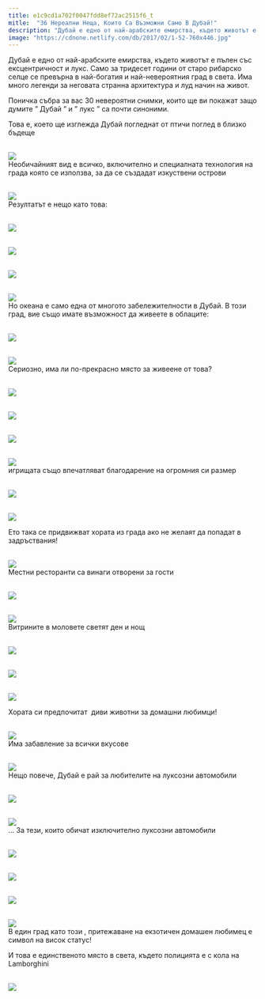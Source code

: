 ```yaml
---
title: e1c9cd1a702f0047fdd8ef72ac2515f6_t
mitle:  "36 Нереални Неща, Които Са Възможни Само В Дубай!"
description: "Дубай е едно от най-арабските емирства, където животът е пълен със ексцентричност и лукс. Само за тридесет години от старо рибарско селце се превърна в най-богатия и"
image: "https://cdnone.netlify.com/db/2017/02/1-52-760x446.jpg"
---
```


 <p>Дубай е едно от най-арабските емирства, където животът е пълен със ексцентричност и лукс. Само за тридесет години от старо рибарско селце се превърна в най-богатия и най-невероятния град в света. Има много легенди за неговата странна архитектура и луд начин на живот.</p>      <p>Поничка събра за вас 30 невероятни снимки, които ще ви покажат защо думите ” Дубай ” и ” лукс ” са почти синоними.</p>  <p>Това е, което ще изглежда Дубай погледнат от птичи поглед в близко бъдеще</p> <p> <br/><img src="https://cdnone.netlify.com/db/2017/02/1-52-760x446.jpg"/><br/> Необичайният вид е всичко, включително и специалната технология на града която се използва, за да се създадат изкуствени острови</p>      <p> <br/><img src="https://cdnone.netlify.com/db/2017/02/2-54-760x505.jpg"/><br/> Резултатът е нещо като това:</p> <p> <br/><img src="https://cdnone.netlify.com/db/2017/02/3-54-760x464.jpg"/><br/></p> <p> <br/><img src="https://cdnone.netlify.com/db/2017/02/4-53-760x506.jpg"/><br/></p> <p> <br/><img src="https://cdnone.netlify.com/db/2017/02/5-53-760x496.jpg"/><br/></p>       <p> <br/><img src="https://cdnone.netlify.com/db/2017/02/6-49-760x449.jpg"/><br/> Но океана е само една от многото забележителности в Дубай. В този град, вие също имате възможност да живеете в облаците:</p> <p> <br/><img src="https://cdnone.netlify.com/db/2017/02/7-48-760x506.jpg"/><br/></p> <p> <br/><img src="https://cdnone.netlify.com/db/2017/02/8-48-760x426.jpg"/><br/> Сериозно, има ли по-прекрасно място за живеене от това?</p> <p> <br/><img src="https://cdnone.netlify.com/db/2017/02/9-47-760x427.jpg"/><br/></p> <p> <br/><img src="https://cdnone.netlify.com/db/2017/02/10-42-760x506.jpg"/><br/></p>  <p> <br/><img src="https://cdnone.netlify.com/db/2017/02/11-39-760x507.jpg"/><br/></p>      <p> <br/><img src="https://cdnone.netlify.com/db/2017/02/12-33-760x505.jpg"/><br/> игрищата също впечатляват благодарение на огромния си размер</p> <p> <br/><img src="https://cdnone.netlify.com/db/2017/02/13-31-760x315.jpg"/><br/></p> <p> <br/><img src="https://cdnone.netlify.com/db/2017/02/14-30-760x253.jpg"/><br/></p> <p>Ето така се придвижват хората из града ако не желаят да попадат в задръствания!</p>      <p> <br/><img src="https://cdnone.netlify.com/db/2017/03/2-6.jpg"/><br/> Местни ресторанти са винаги отворени за гости</p> <p> <br/><img src="https://cdnone.netlify.com/db/2017/02/15-31-760x337.jpg"/><br/></p> <p> <br/><img src="https://cdnone.netlify.com/db/2017/02/16-18-760x337.jpg"/><br/> Витрините в моловете светят ден и нощ</p> <p> <br/><img src="https://cdnone.netlify.com/db/2017/02/17-15-760x507.jpg"/><br/></p> <p> <br/><img src="https://cdnone.netlify.com/db/2017/02/18-13-760x507.jpg"/><br/></p> <p> <br/><img src="https://cdnone.netlify.com/db/2017/02/19-9-760x569.jpg"/><br/></p> <p>Хората си предпочитат  диви животни за домашни любимци!</p> <p> <br/><img src="https://cdnone.netlify.com/db/2017/03/1-7.jpg"/><br/> Има забавление за всички вкусове</p> <p> <br/><img src="https://cdnone.netlify.com/db/2017/02/20-9-760x519.jpg"/><br/> Нещо повече, Дубай е рай за любителите на луксозни автомобили</p> <p> <br/><img src="https://cdnone.netlify.com/db/2017/02/21-8-760x475.jpg"/><br/></p> <p> <br/><img src="https://cdnone.netlify.com/db/2017/02/22-8-760x369.jpg"/><br/> … За тези, които обичат изключително луксозни автомобили</p> <p> <br/><img src="https://cdnone.netlify.com/db/2017/02/23-6-760x378.jpg"/><br/></p> <p> <br/><img src="https://cdnone.netlify.com/db/2017/02/24-5-760x566.jpg"/><br/></p> <p> <br/><img src="https://cdnone.netlify.com/db/2017/02/25-6-760x507.jpg"/><br/></p> <p> <br/><img src="https://cdnone.netlify.com/db/2017/02/26-5-760x570.jpg"/><br/> В един град като този , притежаване на екзотичен домашен любимец е символ на висок статус!</p>  <p>И това е единственото място в света, където полицията е с кола на Lamborghini</p> <p> <br/><img src="https://cdnone.netlify.com/db/2017/02/27-4-760x427.jpg"/><br/></p>       
